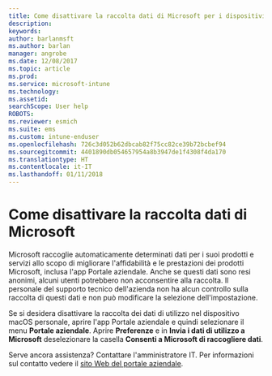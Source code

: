 ```yaml
---
title: Come disattivare la raccolta dati di Microsoft per i dispositivi macOS | Microsoft Docs
description: 
keywords: 
author: barlanmsft
ms.author: barlan
manager: angrobe
ms.date: 12/08/2017
ms.topic: article
ms.prod: 
ms.service: microsoft-intune
ms.technology: 
ms.assetid: 
searchScope: User help
ROBOTS: 
ms.reviewer: esmich
ms.suite: ems
ms.custom: intune-enduser
ms.openlocfilehash: 726c3d052b62dbcab82f75cc82ce39b72bcbef94
ms.sourcegitcommit: 4401890db054657954a8b3947de1f4308f4da170
ms.translationtype: HT
ms.contentlocale: it-IT
ms.lasthandoff: 01/11/2018
---
```

# <a name="how-to-turn-off-microsoft-data-collection"></a>Come disattivare la raccolta dati di Microsoft

Microsoft raccoglie automaticamente determinati dati per i suoi prodotti e servizi allo scopo di migliorare l'affidabilità e le prestazioni dei prodotti Microsoft, inclusa l'app Portale aziendale. Anche se questi dati sono resi anonimi, alcuni utenti potrebbero non acconsentire alla raccolta. Il personale del supporto tecnico dell'azienda non ha alcun controllo sulla raccolta di questi dati e non può modificare la selezione dell'impostazione.

Se si desidera disattivare la raccolta dei dati di utilizzo nel dispositivo macOS personale, aprire l'app Portale aziendale e quindi selezionare il menu **Portale aziendale**. Aprire **Preferenze** e in **Invia i dati di utilizzo a Microsoft** deselezionare la casella **Consenti a Microsoft di raccogliere dati**.

Serve ancora assistenza? Contattare l'amministratore IT. Per informazioni sul contatto vedere il [sito Web del portale aziendale](https://portal.manage.microsoft.com#HelpDeskDialog).
